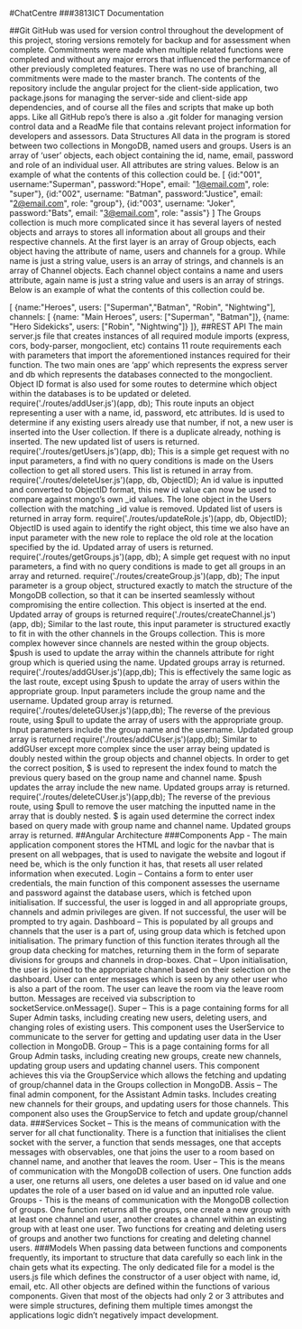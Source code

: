 #ChatCentre
###3813ICT Documentation

##Git
GitHub was used for version control throughout the development of this project, storing versions remotely for backup and for assessment when complete. Commitments were made when multiple related functions were completed and without any major errors that influenced the performance of other previously completed features. There was no use of branching, all commitments were made to the master branch.
The contents of the repository include the angular project for the client-side application, two package.jsons for managing the server-side and client-side app dependencies, and of course all the files and scripts that make up both apps. Like all GitHub repo’s there is also a .git folder for managing version control data and a ReadMe file that contains relevant project information for developers and assessors.
Data Structures
All data in the program is stored between two collections in MongoDB, named users and groups. 
Users is an array of ‘user’ objects, each object containing the id, name, email, password and role of an individual user. All attributes are string values. Below is an example of what the contents of this collection could be.
[
{id:"001", username:"Superman", password:"Hope", email: "1@email.com", role: "super"},
{id:"002", username: "Batman", password:"Justice", email: "2@email.com", role: "group"},
{id:"003", username: "Joker", password:"Bats", email: "3@email.com", role: "assis"}
]
The Groups collection is much more complicated since it has several layers of nested objects and arrays to stores all information about all groups and their respective channels. At the first layer is an array of Group objects, each object having the attribute of name, users and channels for a group. While name is just a string value, users is an array of strings, and channels is an array of Channel objects. Each channel object contains a name and users attribute, again name is just a string value and users is an array of strings. Below is an example of what the contents of this collection could be.

[
{name:"Heroes",
users: ["Superman","Batman", "Robin", "Nightwing"],
channels: [
{name: "Main Heroes", users: ["Superman", "Batman"]},
{name: "Hero Sidekicks", users: ["Robin", "Nightwing"]}
]},
##REST API
The main server.js file that creates instances of all required module imports (express, cors, body-parser, mongoclient, etc) contains 11 route requirements each with parameters that import the aforementioned instances required for their function. The two main ones are ‘app’ which represents the express server and db which represents the databases connected to the mongoclient. Object ID format is also used for some routes to determine which object within the databases is to be updated or deleted.
require('./routes/addUser.js')(app, db);
This route inputs an object representing a user with a name, id, password, etc attributes. Id is used to determine if any existing users already use that number, if not, a new user is inserted into the User collection. If there is a duplicate already, nothing is inserted. The new updated list of users is returned.
require('./routes/getUsers.js')(app, db);
This is a simple get request with no input parameters, a find with no query conditions is made on the Users collection to get all stored users. This list is retuned in array from.
require('./routes/deleteUser.js')(app, db, ObjectID);
An id value is inputted and converted to ObjectID format, this new id value can now be used to compare against mongo’s own _id values. The lone object in the Users collection with the matching _id value is removed. Updated list of users is returned in array form.
    require('./routes/updateRole.js')(app, db, ObjectID);
ObjectID is used again to identify the right object, this time we also have an input parameter with the new role to replace the old role at the location specified by the id. Updated array of users is returned. 
    require('./routes/getGroups.js')(app, db);
A simple get request with no input parameters, a find with no query conditions is made to get all groups in an array and returned.
    require('./routes/createGroup.js')(app, db);
The input parameter is a group object, structured exactly to match the structure of the MongoDB collection, so that it can be inserted seamlessly without compromising the entire collection. This object is inserted at the end. Updated array of groups is returned
    require('./routes/createChannel.js')(app, db);
Similar to the last route, this input parameter is structured exactly to fit in with the other channels in the Groups collection. This is more complex however since channels are nested within the group objects. $push is used to update the array within the channels attribute for right group which is queried using the name. Updated groups array is returned.
    require('./routes/addGUser.js')(app,db);
This is effectively the same logic as the last route, except using $push to update the array of users within the appropriate group. Input parameters include the group name and the username. Updated group array is returned.
    require('./routes/deleteGUser.js')(app,db);
The reverse of the previous route, using $pull to update the array of users with the appropriate group. Input parameters include the group name and the username. Updated group array is returned
    require('./routes/addCUser.js')(app,db);
Similar to addGUser except more complex since the user array being updated is doubly nested within the group objects and channel objects. In order to get the correct position, $ is used to represent the index found to match the previous query based on the group name and channel name. $push updates the array include the new name. Updated groups array is returned.
    require('./routes/deleteCUser.js')(app,db);
The reverse of the previous route, using $pull to remove the user matching the inputted name in the array that is doubly nested. $ is again used determine the correct index based on query made with group name and channel name. Updated groups array is returned.
##Angular Architecture
###Components
App - The main application component stores the HTML and logic for the navbar that is present on all webpages, that is used to navigate the website and logout if need be, which is the only function it has, that resets all user related information when executed.
Login – Contains a form to enter user credentials, the main function of this component assesses the username and password against the database users, which is fetched upon initialisation. If successful, the user is logged in and all appropriate groups, channels and admin privileges are given. If not successful, the user will be prompted to try again.
Dashboard – This is populated by all groups and channels that the user is a part of, using group data which is fetched upon initialisation. The primary function of this function iterates through all the group data checking for matches, returning them in the form of separate divisions for groups and channels in drop-boxes.
Chat – Upon initialisation, the user is joined to the appropriate channel based on their selection on the dashboard. User can enter messages which is seen by any other user who is also a part of the room. The user can leave the room via the leave room button. Messages are received via subscription to socketService.onMessage().
Super – This is a page containing forms for all Super Admin tasks, including creating new users, deleting users, and changing roles of existing users. This component uses the UserService to communicate to the server for getting and updating user data in the User collection in MongoDB.
Group – This is a page containing forms for all Group Admin tasks, including creating new groups, create new channels, updating group users and updating channel users. This component achieves this via the GroupService which allows the fetching and updating of group/channel data in the Groups collection in MongoDB.
Assis – The final admin component, for the Assistant Admin tasks. Includes creating new channels for their groups, and updating users for those channels. This component also uses the GroupService to fetch and update group/channel data.
###Services
Socket – This is the means of communication with the server for all chat functionality. There is a function that initialises the client socket with the server, a function that sends messages, one that accepts messages with observables, one that joins the user to a room based on channel name, and another that leaves the room.
User – This is the means of communication with the MongoDB collection of users. One function adds a user, one returns all users, one deletes a user based on id value and one updates the role of a user based on id value and an inputted role value.
Groups -  This is the means of communication with the MongoDB collection of groups. One function returns all the groups, one create a new group with at least one channel and user, another creates a channel within an existing group with at least one user. Two functions for creating and deleting users of groups and another two functions for creating and deleting channel users.
###Models 
When passing data between functions and components frequently, its important to structure that data carefully so each link in the chain gets what its expecting. The only dedicated file for a model is the users.js file which defines the constructor of a user object with name, id, email, etc. All other objects are defined within the functions of various components. Given that most of the objects had only 2 or 3 attributes and were simple structures, defining them multiple times amongst the applications logic didn’t negatively impact development.


